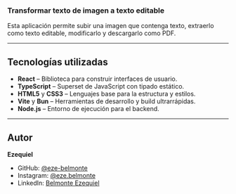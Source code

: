 
### Transformar texto de imagen a texto editable
Esta aplicación permite subir una imagen que contenga texto, extraerlo como texto editable, modificarlo y descargarlo como PDF.

-------

## Tecnologías utilizadas
- **React** – Biblioteca para construir interfaces de usuario.
- **TypeScript** – Superset de JavaScript con tipado estático.
- **HTML5** y **CSS3** – Lenguajes base para la estructura y estilos.
- **Vite** y **Bun** – Herramientas de desarrollo y build ultrarrápidas.
- **Node.js** – Entorno de ejecución para el backend.

-------

## Autor

**Ezequiel**

- GitHub: [@eze-belmonte](https://github.com/eze-belmonte)
- Instagram: [@eze.belmonte](https://instagram.com/eze.belmonte)
- LinkedIn: [Belmonte Ezequiel](https://linkedin.com/in/ezequiel-belmonte)
